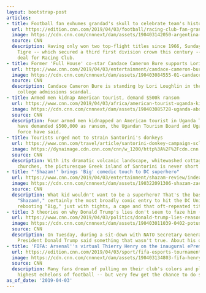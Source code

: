 ```yaml
---
layout: bootstrap-post
articles:
- title: Football fan exhumes grandad's skull to celebrate team's historic win
  url: https://edition.cnn.com/2019/04/03/football/racing-club-fan-grandads-skull-title-celebrations-argentina-spt-intl/index.html
  image: https://cdn.cnn.com/cnnnext/dam/assets/190403142050-argentina-fan-celebration-skull-super-tease.jpg
  source: CNN
  description: Having only won two top-flight titles since 1966, Sunday's draw against
    Tigre -- which secured a third first division crown this century -- was a big
    deal for Racing Club.
- title: Former 'Full House' co-star Candace Cameron Bure supports Lori Loughlin
  url: https://www.cnn.com/2019/04/03/entertainment/candace-cameron-bure-lori-loughlin/index.html
  image: https://cdn.cnn.com/cnnnext/dam/assets/190403084555-01-candace-cameron-bure-lori-loughlin-file-super-tease.jpg
  source: CNN
  description: Candace Cameron Bure is standing by Lori Loughlin in the midst of the
    college admissions scandal.
- title: Armed men kidnap American tourist, demand $500k ransom
  url: https://www.cnn.com/2019/04/03/africa/american-tourist-uganda-kidnap-intl/index.html
  image: https://cdn.cnn.com/cnnnext/dam/assets/190403085728-uganda-abduction-map-super-tease.jpg
  source: CNN
  description: Four armed men kidnapped an American tourist in Uganda Tuesday and
    have demanded $500,000 as ransom, the Ugandan Tourism Board and Ugandan police
    force have said.
- title: Tourists urged not to strain Santorini's donkeys
  url: https://www.cnn.com/travel/article/santorini-donkey-campaign-scli-intl/index.html
  image: https://dynaimage.cdn.cnn.com/cnn/w_1200/http%3A%2F%2Fcdn.cnn.com%2Fcnnnext%2Fdam%2Fassets%2F181010110146-01-donkeys-santorini-greece-tourists-101018-super-tease.jpg
  source: CNN
  description: With its dramatic volcanic landscape, whitewashed cottages and blue-domed
    churches, the picturesque Greek island of Santorini is never short of tourists.
- title: "'Shazam!' brings 'Big' comedic touch to DC superhero"
  url: https://www.cnn.com/2019/04/03/entertainment/shazam-review/index.html
  image: https://cdn.cnn.com/cnnnext/dam/assets/190322091306-shazam-zachary-levi-super-tease.jpg
  source: CNN
  description: What kid wouldn't want to be a superhero? That's the basic hook to
    "Shazam!," certainly the most broadly comic entry to hit the DC Universe -- essentially
    rebooting "Big," just with tights, a cape and that oft-repeated title.
- title: 3 theories on why Donald Trump's lies don't seem to faze him (or his supporters)
  url: https://www.cnn.com/2019/04/03/politics/donald-trump-lies-reasons/index.html
  image: https://cdn.cnn.com/cnnnext/dam/assets/190403011039-0402-potus-nato-01-super-tease.jpg
  source: CNN
  description: On Tuesday, during a sit-down with NATO Secretary General Jens Stoltenberg,
    President Donald Trump said something that wasn't true. About his own father.
- title: 'FIFA: Arsenal''s virtual Thierry Henry on the inaugural ePremier League'
  url: https://edition.cnn.com/2019/04/03/sport/fifa-esports-tournament-gaming-gfinity-football-arsenal-english-premier-league-spt-intl/index.html
  image: https://cdn.cnn.com/cnnnext/dam/assets/190403134803-fifa-henry-tease-super-tease.jpg
  source: CNN
  description: Many fans dream of pulling on their club's colors and playing at the
    highest echelons of football -- but very few get the chance to do so.
as_of_date: '2019-04-03'
---
```


